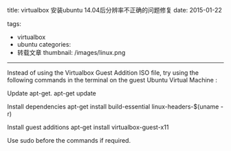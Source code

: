title: virtualbox 安装ubuntu 14.04后分辨率不正确的问题修复
date: 2015-01-22

tags:
 - virtualbox
 - ubuntu
categories:
 - 转载文章
thumbnail: /images/linux.png
---

Instead of using the Virtualbox Guest Addition ISO file, try using the following commands in the terminal on the guest Ubuntu Virtual Machine :

Update apt-get. apt-get update

Install dependencies apt-get install build-essential linux-headers-$(uname -r)

Install guest additions apt-get install virtualbox-guest-x11

Use sudo before the commands if required.
